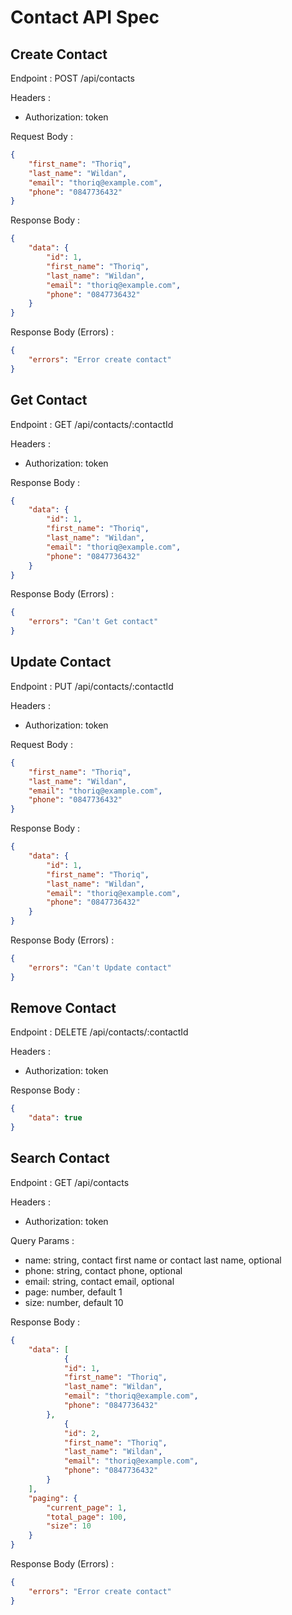# Contact API Spec

## Create Contact

Endpoint : POST /api/contacts

Headers :
- Authorization: token

Request Body :

```json
{
    "first_name": "Thoriq",
    "last_name": "Wildan",
    "email": "thoriq@example.com",
    "phone": "0847736432"
}
```

Response Body :

```json
{
    "data": {
        "id": 1,
        "first_name": "Thoriq",
        "last_name": "Wildan",
        "email": "thoriq@example.com",
        "phone": "0847736432"
    }
}
```

Response Body (Errors) :

```json
{
    "errors": "Error create contact"
}
```

## Get Contact

Endpoint : GET /api/contacts/:contactId

Headers :
- Authorization: token

Response Body :

```json
{
    "data": {
        "id": 1,
        "first_name": "Thoriq",
        "last_name": "Wildan",
        "email": "thoriq@example.com",
        "phone": "0847736432"
    }
}
```

Response Body (Errors) :

```json
{
    "errors": "Can't Get contact"
}
```

## Update Contact

Endpoint : PUT /api/contacts/:contactId

Headers :
- Authorization: token

Request Body :

```json
{
    "first_name": "Thoriq",
    "last_name": "Wildan",
    "email": "thoriq@example.com",
    "phone": "0847736432"
}
```

Response Body :

```json
{
    "data": {
        "id": 1,
        "first_name": "Thoriq",
        "last_name": "Wildan",
        "email": "thoriq@example.com",
        "phone": "0847736432"
    }
}
```

Response Body (Errors) :

```json
{
    "errors": "Can't Update contact"
}
```

## Remove Contact

Endpoint : DELETE /api/contacts/:contactId

Headers :
- Authorization: token

Response Body :

```json
{
    "data": true
}
```

## Search Contact

Endpoint : GET /api/contacts

Headers :
- Authorization: token

Query Params :
- name: string, contact first name or contact last name, optional
- phone: string, contact phone, optional
- email: string, contact email, optional
- page: number, default 1
- size: number, default 10

Response Body :

```json
{
    "data": [
            {
            "id": 1,
            "first_name": "Thoriq",
            "last_name": "Wildan",
            "email": "thoriq@example.com",
            "phone": "0847736432"
        },
            {
            "id": 2,
            "first_name": "Thoriq",
            "last_name": "Wildan",
            "email": "thoriq@example.com",
            "phone": "0847736432"
        }
    ],
    "paging": {
        "current_page": 1,
        "total_page": 100,
        "size": 10
    }
}
```

Response Body (Errors) :

```json
{
    "errors": "Error create contact"
}
```